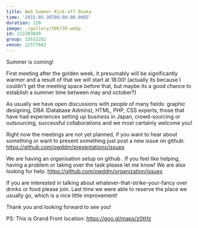 ```yaml
---
title: Web Summer Kick-off Osaka
time: '2015-05-30T09:00:00.000Z'
duration: 120
image: ./gallery/506739.webp
id: 222203849
group: 15632202
venue: 22577042
---
```


Summer is coming!

First meeting after the golden week, it presumably will be significantly warmer and a result of that we will start at 18:00! (actually its because I couldn't get the meeting space before that, but maybe its a good chance to establish a summer time between may and october?)

As usually we have open discussions with people of many fields: graphic designing, DBA (Database Admins), HTML, PHP, CSS experts, those that have had experiences setting up business in Japan, crowd-sourcing or outsourcing, successful collaborations and we most certainly welcome you!

Right now the meetings are not yet planned, if you want to hear about something or want to present something just post a new issue on github: https://github.com/owddm/presentations/issues

We are having an organisation setup on github . If you feel like helping, having a problem or taking over the task please let me know! We are also looking for help. https://github.com/owddm/organization/issues

If you are interested in talking about whatever-that-strike-your-fancy over drinks or food please join. Last time we were able to reserve the place we usually go, which is a nice little improvement!

Thank you and looking forward to see you!

PS: This is Grand Front location: https://goo.gl/maps/z0tHz
